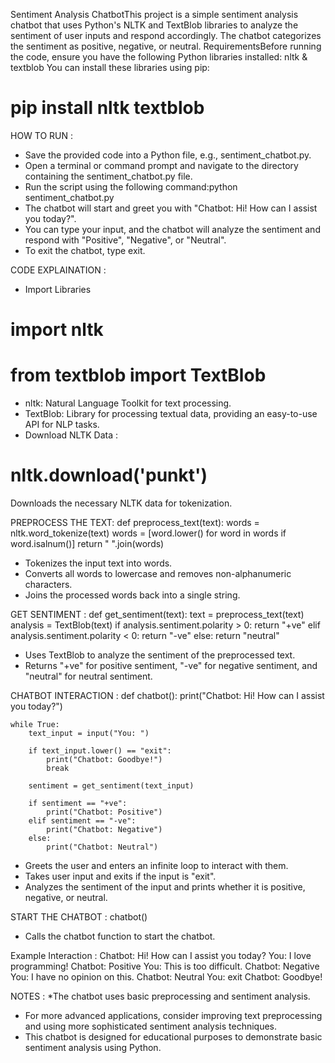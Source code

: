 Sentiment Analysis ChatbotThis project is a simple sentiment analysis chatbot that uses Python's NLTK and TextBlob libraries to analyze the sentiment of user inputs and respond accordingly. The chatbot categorizes the sentiment as positive, negative, or neutral.
RequirementsBefore running the code, ensure you have the following Python libraries installed: nltk & textblob
You can install these libraries using pip:
# pip install nltk textblob

HOW TO RUN :
* Save the provided code into a Python file, e.g., sentiment_chatbot.py.
* Open a terminal or command prompt and navigate to the directory containing the sentiment_chatbot.py file.
* Run the script using the following command:python sentiment_chatbot.py
* The chatbot will start and greet you with "Chatbot: Hi! How can I assist you today?".
* You can type your input, and the chatbot will analyze the sentiment and respond with "Positive", "Negative", or "Neutral".
* To exit the chatbot, type exit.
  
CODE EXPLAINATION :
* Import Libraries
# import nltk
# from textblob import TextBlob

* nltk: Natural Language Toolkit for text processing.
* TextBlob: Library for processing textual data, providing an easy-to-use API for NLP tasks.
* Download NLTK Data :
# nltk.download('punkt')
Downloads the necessary NLTK data for tokenization.

PREPROCESS THE TEXT:
def preprocess_text(text):
    words = nltk.word_tokenize(text)
    words = [word.lower() for word in words if word.isalnum()]
    return " ".join(words)
* Tokenizes the input text into words.
* Converts all words to lowercase and removes non-alphanumeric characters.
* Joins the processed words back into a single string.

GET SENTIMENT :
def get_sentiment(text):
    text = preprocess_text(text)
    analysis = TextBlob(text)
    if analysis.sentiment.polarity &gt; 0:
        return "+ve"
    elif analysis.sentiment.polarity &lt; 0:
        return "-ve"
    else:
        return "neutral"
* Uses TextBlob to analyze the sentiment of the preprocessed text.
* Returns "+ve" for positive sentiment, "-ve" for negative sentiment, and "neutral" for neutral sentiment.
  
CHATBOT INTERACTION :
def chatbot():
    print("Chatbot: Hi! How can I assist you today?")
    
    while True:
        text_input = input("You: ")
        
        if text_input.lower() == "exit":
            print("Chatbot: Goodbye!")
            break
        
        sentiment = get_sentiment(text_input)
        
        if sentiment == "+ve":
            print("Chatbot: Positive")
        elif sentiment == "-ve":
            print("Chatbot: Negative")
        else:
            print("Chatbot: Neutral")
* Greets the user and enters an infinite loop to interact with them.
* Takes user input and exits if the input is "exit".
* Analyzes the sentiment of the input and prints whether it is positive, negative, or neutral.
  
START THE CHATBOT : chatbot() 
* Calls the chatbot function to start the chatbot.

Example Interaction : 
Chatbot: Hi! How can I assist you today?
You: I love programming!
Chatbot: Positive
You: This is too difficult.
Chatbot: Negative
You: I have no opinion on this.
Chatbot: Neutral
You: exit
Chatbot: Goodbye!

NOTES :
*The chatbot uses basic preprocessing and sentiment analysis. 
* For more advanced applications, consider improving text preprocessing and using more sophisticated sentiment analysis techniques.
* This chatbot is designed for educational purposes to demonstrate basic sentiment analysis using Python.
